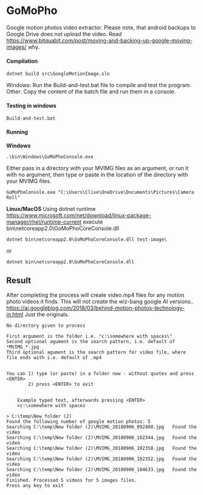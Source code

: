 # GoMoPho
Google motion photos video extractor.
Please note, that android backups to Google Drive does not upload the video. Read  https://www.bitquabit.com/post/moving-and-backing-up-google-moving-images/ why.

#### Compilation
```
dotnet build src\GoogleMotionImage.sln
```
Windows: Run the Build-and-test.bat file to compile and test the program.
Other: Copy the content of the batch file and run them in a console.

#### Testing in windows
```
Build-and-test.bat
```

#### Running
**Windows** 
```
.\bin\Windows\GoMoPhoConsole.exe
```
Either pass in a directory with your MVIMG files as an argument, or run it with no argument, then type or paste in the location of the directory with your MVIMG files.

```
GoMoPhoConsole.exe "C:\Users\Clive\OneDrive\Documents\Pictures\Camera Roll"
```
**Linux/MacOS**
Using dotnet runtime https://www.microsoft.com/net/download/linux-package-manager/rhel/runtime-current execute bin\netcoreapp2.0\GoMoPhoCoreConsole.dll

```
dotnet bin\netcoreapp2.0\GoMoPhoCoreConsole.dll test-image\
```
or
```
dotnet bin\netcoreapp2.0\GoMoPhoCoreConsole.dll
```

## Result
After completing the process will create video.mp4 files for any motion photo videos it finds.
This will not create the wiz-bang google AI versions.. https://ai.googleblog.com/2018/03/behind-motion-photos-technology-in.html
Just the originals.


```
No directory given to process

First argument is the folder i.e. "c:\somewhere with spaces\"
Second optional agument is the search pattern, i.e. default of *MVIMG_*.jpg
Third optional agument is the search pattern for video file, where file ends with i.e. default of .mp4


You can 1) type (or paste) in a folder now - without quotes and press <ENTER>
        2) press <ENTER> to exit


    Example typed text, afterwards pressing <ENTER>
    >c:\somewhere with spaces

> C:\temp\New folder (2)
Found the following number of google motion photos: 5
Searching C:\temp\New folder (2)\MVIMG_20180906_092408.jpg   Found the video
Searching C:\temp\New folder (2)\MVIMG_20180906_102344.jpg   Found the video
Searching C:\temp\New folder (2)\MVIMG_20180906_102350.jpg   Found the video
Searching C:\temp\New folder (2)\MVIMG_20180906_102352.jpg   Found the video
Searching C:\temp\New folder (2)\MVIMG_20180906_104633.jpg   Found the video
Finished. Processed 5 videos for 5 images files.
Press any key to exit
```